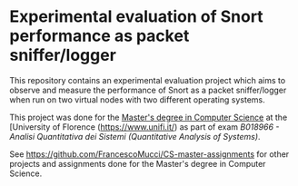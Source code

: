 # Experimental evaluation of Snort performance as packet sniffer/logger

This repository contains an experimental evaluation project which aims to observe and measure the performance of Snort as a packet sniffer/logger when run on two virtual nodes with two different operating systems.

This project was done for the [Master's degree in Computer Science](https://www.informaticamagistrale.unifi.it/) at the [University of Florence (https://www.unifi.it/) as part of exam *B018966 - Analisi Quantitativa dei Sistemi (Quantitative Analysis of Systems)*.

See https://github.com/FrancescoMucci/CS-master-assignments for other projects and assignments done for the Master's degree in Computer Science.
